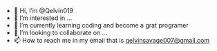 - 👋 Hi, I’m @Qelvin019
- 👀 I’m interested in ...
- 🌱 I’m currently learning coding and become a grat programer
- 💞️ I’m looking to collaborate on ...
- 📫 How to reach me in my email that is qelvinsavage007@gmail.com

<!---
Qelvin019/Qelvin019 is a ✨ special ✨ repository because its `README.md` (this file) appears on your GitHub profile.
You can click the Preview link to take a look at your changes.
--->
